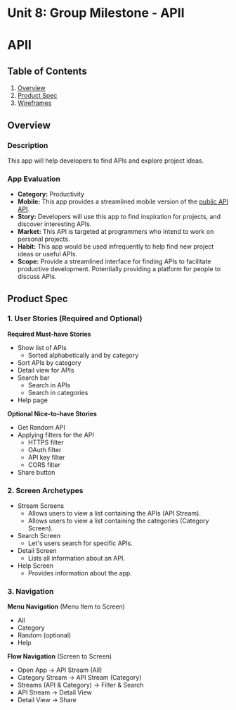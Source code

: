 Unit 8: Group Milestone - APII
===

# APII

## Table of Contents
1. [Overview](#Overview)
1. [Product Spec](#Product-Spec)
1. [Wireframes](#Wireframes)

## Overview
### Description
This app will help developers to find APIs and explore project ideas.

### App Evaluation
- **Category:** Productivity 
- **Mobile:** This app provides a streamlined mobile version of the [public API API](https://api.publicapis.org/).
- **Story:** Developers will use this app to find inspiration for projects, and discover interesting APIs.
- **Market:** This API is targeted at programmers who intend to work on personal projects.
- **Habit:** This app would be used infrequently to help find new project ideas or useful APIs.
- **Scope:** Provide a streamlined interface for finding APIs to facilitate productive development. Potentially providing a platform for people to discuss APIs.

## Product Spec
### 1. User Stories (Required and Optional)

**Required Must-have Stories**

* Show list of APIs
  * Sorted alphabetically and by category
* Sort APIs by category
* Detail view for APIs
* Search bar
  * Search in APIs
  * Search in categories
* Help page


**Optional Nice-to-have Stories**

* Get Random API 
* Applying filters for the API
  * HTTPS filter
  * OAuth filter
  * API key filter
  * CORS filter
* Share button  

### 2. Screen Archetypes

* Stream Screens
  * Allows users to view a list containing the APIs (API Stream).
  * Allows users to view a list containing the categories (Category Screen).
* Search Screen
  * Let's users search for specific APIs.
* Detail Screen
  * Lists all information about an API.
* Help Screen
  * Provides information about the app.

### 3. Navigation

**Menu Navigation** (Menu Item to Screen)

* All
* Category
* Random (optional)
* Help


**Flow Navigation** (Screen to Screen)
* Open App -> API Stream (All)
* Category Stream -> API Stream (Category)
* Streams (API & Category) -> Filter & Search 
* API Stream -> Detail View
* Detail View -> Share  
